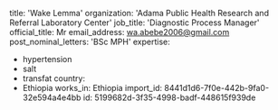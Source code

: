 title: 'Wake Lemma'
organization: 'Adama Public Health Research and Referral Laboratory Center'
job_title: 'Diagnostic Process Manager'
official_title: Mr
email_address: wa.abebe2006@gmail.com
post_nominal_letters: 'BSc MPH'
expertise:
  - hypertension
  - salt
  - transfat
country:
  - Ethiopia
works_in: Ethiopia
import_id: 8441d1d6-7f0e-442b-9fa0-32e594a4e4bb
id: 5199682d-3f35-4998-badf-448615f939de
